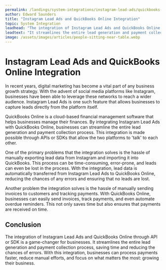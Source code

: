 ```yaml
---
permalink: /landings/system-integrations/instagram-lead-ads/quickbooks-online
author: Edward Saunders
title: "Instagram Lead Ads and QuickBooks Online Integration"
topic: System Integration
leadhead: "The integration of Instagram Lead Ads and QuickBooks Online through API or SDK is a game-changer for businesses"
leadtext: "It streamlines the entire lead generation and payment collection process, saving time and reducing the chances of errors. With this integration, businesses can process payments faster, reduce manual efforts, and focus on what matters the most: growing their business."
image: /assets/images/articles/people-sitting-near-table.webp
---
```

<div class="arttext">	<h1>Instagram Lead Ads and QuickBooks Online Integration</h1>
	<p>In recent years, digital marketing has become a vital part of any business growth strategy. With the advent of social media platforms like Instagram, businesses have been able to leverage these networks to reach a wider audience. Instagram Lead Ads is one such feature that allows businesses to capture leads directly from the platform itself.</p>
	<p>QuickBooks Online is a cloud-based financial management software that helps businesses manage their finances. By integrating Instagram Lead Ads with QuickBooks Online, businesses can streamline the entire lead generation and payment collection process. This integration is made possible through APIs or SDKs that allow the two platforms to 'talk' to each other.</p>
	<p>One of the primary problems that the integration solves is the hassle of manually exporting lead data from Instagram and importing it into QuickBooks. This process can be time-consuming, error-prone, and leads can even be lost in the process. With the integration, lead data is automatically transferred from Instagram Lead Ads to QuickBooks Online, reducing the chances of any errors and ensuring that no leads are lost.</p>
	<p>Another problem the integration solves is the hassle of manually sending invoices to customers and tracking payments. With QuickBooks Online, businesses can easily send invoices, track payments, and even automate overdue reminders. This not only saves time but also ensures that payments are received on time.</p>
	<h2>Conclusion</h2>
	<p>The integration of Instagram Lead Ads and QuickBooks Online through API or SDK is a game-changer for businesses. It streamlines the entire lead generation and payment collection process, saving time and reducing the chances of errors. With this integration, businesses can process payments faster, reduce manual efforts, and focus on what matters the most: growing their business.</p>
</div>